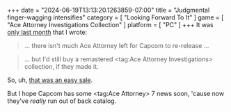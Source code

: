 +++
date = "2024-06-19T13:13:20.1263859-07:00"
title = "Judgmental finger-wagging intensifies"
category = [ "Looking Forward To It" ]
game = [ "Ace Attorney Investigations Collection" ]
platform = [ "PC" ]
+++
It was [only last month]($SiteBaseURL$2024/05/08/the-ghost-of-ace-attorney-present/) that I wrote:

> ... there isn't much Ace Attorney left for Capcom to re-release ...

> ... but I'd still buy a remastered <tag:Ace Attorney Investigations> collection, if they made it.

So, uh, [that was an easy sale](https://www.youtube.com/watch?v=PLFMaakr_xg).

But I hope Capcom has some <tag:Ace Attorney> 7 news soon, 'cause now they've *really* run out of back catalog.
